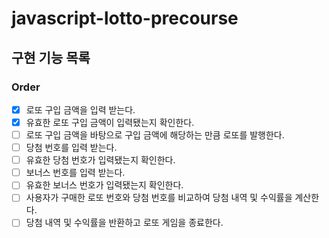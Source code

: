 # javascript-lotto-precourse

## 구현 기능 목록

### Order

- [x] 로또 구입 금액을 입력 받는다.
- [x] 유효한 로또 구입 금액이 입력됐는지 확인한다.
- [ ] 로또 구입 금액을 바탕으로 구입 금액에 해당하는 만큼 로또를 발행한다.
- [ ] 당첨 번호를 입력 받는다.
- [ ] 유효한 당첨 번호가 입력됐는지 확인한다.
- [ ] 보너스 번호를 입력 받는다.
- [ ] 유효한 보너스 번호가 입력됐는지 확인한다.
- [ ] 사용자가 구매한 로또 번호와 당첨 번호를 비교하여 당첨 내역 및 수익률을 계산한다.
- [ ] 당첨 내역 및 수익률을 반환하고 로또 게임을 종료한다.
